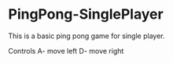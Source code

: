 # PingPong-SinglePlayer
This is a basic ping pong game for single player. 


Controls
A- move left
D- move right
